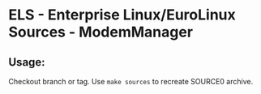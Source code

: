 # ELS - Enterprise Linux/EuroLinux Sources - ModemManager
 
## Usage:
  Checkout branch or tag. Use `make sources` to recreate  SOURCE0 archive.

